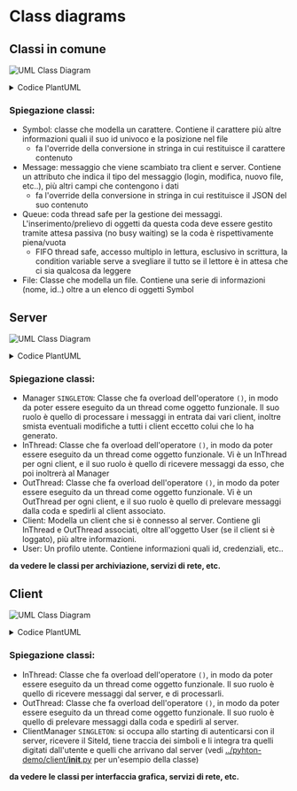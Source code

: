 # Class diagrams

## Classi in comune

![UML Class Diagram](http://www.plantuml.com/plantuml/png/ZO-_QiCm4CPtFSMD3iOl84B8LEZGeTHxKAMB8z0VLtSoDQNlNibMyPhjlk_G_Nww4gl4sJkXdIA2ZzL_HWS_Oe2RDRBbLrEpVYG9-g5I3NCa2SH6oWKrntIsWIz2z11dJAeK-v8usJ1r9z0n48jVqJZ_Tmkf1-qi1jvuDh3eDqYBsvjcDGo7JxlpXaHgmbtOqoH1XRNElCue0KFspqkzPynu7Y_xjRkzn_R5hxhO2AsW8eZcvZFZT-trqXPwARG9kJj96CiuP-x6CY_HcWFqObrLBiKLWydU_G40)

<details>
<summary> Codice PlantUML </summary>
@startuml
class Symbol {
- _id: SymbolId
- _chr: char
- _pos: std::vector<int>

+ operator std::string() const
}

class SymbolId {
+ client_id: int
+ char_id: int
}

Symbol -- SymbolId

class Message {
- _msg: any
- _type: enum

+ operator std::string() const
}

class Queue<T> {
- _fifo: std::queue
- _m: std::shared_mutex
- _cv: std::cv
+ get(): T
+ put(T): void
}

class File {

}
@enduml
</details>

### Spiegazione classi:

- Symbol: classe che modella un carattere. Contiene il carattere più altre informazioni quali il suo id univoco e la posizione nel file
  - fa l'override della conversione in stringa in cui restituisce il carattere contenuto
- Message: messaggio che viene scambiato tra client e server. Contiene un attributo che indica il tipo del messaggio (login, modifica, nuovo file, etc..), più altri campi che contengono i dati
  - fa l'override della conversione in stringa in cui restituisce il JSON del suo contenuto
- Queue: coda thread safe per la gestione dei messaggi. L'inserimento/prelievo di oggetti da questa coda deve essere gestito tramite attesa passiva (no busy waiting) se la coda è rispettivamente piena/vuota
  - FIFO thread safe, accesso multiplo in lettura, esclusivo in scrittura, la condition variable serve a svegliare il tutto se il lettore è in attesa che ci sia qualcosa da leggere
- File: Classe che modella un file. Contiene una serie di informazioni (nome, id..) oltre a un elenco di oggetti Symbol

## Server

![UML Class Diagram](http://www.plantuml.com/plantuml/png/SoWkIImgAStDuKhEIImkLl1Dp4jCJorIgERILiWlI2rABCalqj1Ki58eoyzCuUAgvOAgyymBoIXAJKmXgD2_j8H8bSuvcQbv9K1b2A7GujGYY813QbuAq9K0)

<details>
<summary> Codice PlantUML </summary>
@startuml
class Manager {
+ operator() : void

}

class InThread {
+ operator() : void

}

class OutThread {
+ operator() : void

}

class Client {

}

class User {

}
@enduml
</details>

### Spiegazione classi:

- Manager `SINGLETON`: Classe che fa overload dell'operatore `()`, in modo da poter essere eseguito da un thread come oggetto funzionale. Il suo ruolo è quello di processare i messaggi in entrata dai vari client, inoltre smista eventuali modifiche a tutti i client eccetto colui che lo ha generato.
- InThread: Classe che fa overload dell'operatore `()`, in modo da poter essere eseguito da un thread come oggetto funzionale. Vi è un InThread per ogni client, e il suo ruolo è quello di ricevere messaggi da esso, che poi inoltrerà al Manager
- OutThread: Classe che fa overload dell'operatore `()`, in modo da poter essere eseguito da un thread come oggetto funzionale. Vi è un OutThread per ogni client, e il suo ruolo è quello di prelevare messaggi dalla coda e spedirli al client associato.
- Client: Modella un client che si è connesso al server. Contiene gli InThread e OutThread associati, oltre all'oggetto User (se il client si è loggato), più altre informazioni.
- User: Un profilo utente. Contiene informazioni quali id, credenziali, etc..

**da vedere le classi per archiviazione, servizi di rete, etc.**

## Client

![UML Class Diagram](http://www.plantuml.com/plantuml/png/SoWkIImgAStDuKhEIImkLl3C2yaeIarCKQZcqbR8BqWjIYp9BzBGLB1IAClFJE6gvOAgyoyj8KwXSqvcQbw9Rs9UOdfg4Kx53gbvAK1700000)

<details>
<summary> Codice PlantUML </summary>
@startuml
class InThread {
+ operator() : void
}

class OutThread {
+ operator() : void
}

class ClientManager {
+ operator() : void
}
@enduml
</details>

### Spiegazione classi:

- InThread: Classe che fa overload dell'operatore `()`, in modo da poter essere eseguito da un thread come oggetto funzionale. Il suo ruolo è quello di ricevere messaggi dal server, e di processarli.
- OutThread: Classe che fa overload dell'operatore `()`, in modo da poter essere eseguito da un thread come oggetto funzionale. Il suo ruolo è quello di prelevare messaggi dalla coda e spedirli al server.
- ClientManager `SINGLETON`: si occupa allo starting di autenticarsi con il server, ricevere il SiteId, tiene traccia dei simboli e li integra tra quelli digitati dall'utente e quelli che arrivano dal server (vedi [../pyhton-demo/client/__init__.py](https://github.com/aleoli/Shared-Editor/blob/master/python-demo/client/__init__.py) per un'esempio della classe)

**da vedere le classi per interfaccia grafica, servizi di rete, etc.**
